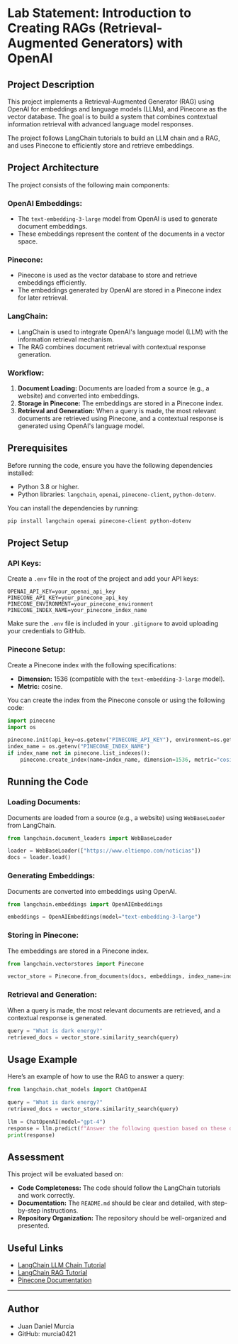 # Lab Statement: Introduction to Creating RAGs (Retrieval-Augmented Generators) with OpenAI

## Project Description
This project implements a Retrieval-Augmented Generator (RAG) using OpenAI for embeddings and language models (LLMs), and Pinecone as the vector database. The goal is to build a system that combines contextual information retrieval with advanced language model responses.

The project follows LangChain tutorials to build an LLM chain and a RAG, and uses Pinecone to efficiently store and retrieve embeddings.

## Project Architecture
The project consists of the following main components:

### OpenAI Embeddings:
- The `text-embedding-3-large` model from OpenAI is used to generate document embeddings.
- These embeddings represent the content of the documents in a vector space.

### Pinecone:
- Pinecone is used as the vector database to store and retrieve embeddings efficiently.
- The embeddings generated by OpenAI are stored in a Pinecone index for later retrieval.

### LangChain:
- LangChain is used to integrate OpenAI's language model (LLM) with the information retrieval mechanism.
- The RAG combines document retrieval with contextual response generation.

### Workflow:
1. **Document Loading:** Documents are loaded from a source (e.g., a website) and converted into embeddings.
2. **Storage in Pinecone:** The embeddings are stored in a Pinecone index.
3. **Retrieval and Generation:** When a query is made, the most relevant documents are retrieved using Pinecone, and a contextual response is generated using OpenAI's language model.

## Prerequisites
Before running the code, ensure you have the following dependencies installed:

- Python 3.8 or higher.
- Python libraries: `langchain`, `openai`, `pinecone-client`, `python-dotenv`.

You can install the dependencies by running:

```bash
pip install langchain openai pinecone-client python-dotenv
```

## Project Setup

### API Keys:
Create a `.env` file in the root of the project and add your API keys:

```plaintext
OPENAI_API_KEY=your_openai_api_key
PINECONE_API_KEY=your_pinecone_api_key
PINECONE_ENVIRONMENT=your_pinecone_environment
PINECONE_INDEX_NAME=your_pinecone_index_name
```

Make sure the `.env` file is included in your `.gitignore` to avoid uploading your credentials to GitHub.

### Pinecone Setup:
Create a Pinecone index with the following specifications:

- **Dimension:** 1536 (compatible with the `text-embedding-3-large` model).
- **Metric:** cosine.

You can create the index from the Pinecone console or using the following code:

```python
import pinecone
import os

pinecone.init(api_key=os.getenv("PINECONE_API_KEY"), environment=os.getenv("PINECONE_ENVIRONMENT"))
index_name = os.getenv("PINECONE_INDEX_NAME")
if index_name not in pinecone.list_indexes():
    pinecone.create_index(name=index_name, dimension=1536, metric="cosine")
```

## Running the Code

### Loading Documents:
Documents are loaded from a source (e.g., a website) using `WebBaseLoader` from LangChain.

```python
from langchain.document_loaders import WebBaseLoader

loader = WebBaseLoader(["https://www.eltiempo.com/noticias"])
docs = loader.load()
```

### Generating Embeddings:
Documents are converted into embeddings using OpenAI.

```python
from langchain.embeddings import OpenAIEmbeddings

embeddings = OpenAIEmbeddings(model="text-embedding-3-large")
```

### Storing in Pinecone:
The embeddings are stored in a Pinecone index.

```python
from langchain.vectorstores import Pinecone

vector_store = Pinecone.from_documents(docs, embeddings, index_name=index_name)
```

### Retrieval and Generation:
When a query is made, the most relevant documents are retrieved, and a contextual response is generated.

```python
query = "What is dark energy?"
retrieved_docs = vector_store.similarity_search(query)
```

## Usage Example
Here’s an example of how to use the RAG to answer a query:

```python
from langchain.chat_models import ChatOpenAI

query = "What is dark energy?"
retrieved_docs = vector_store.similarity_search(query)

llm = ChatOpenAI(model="gpt-4")
response = llm.predict(f"Answer the following question based on these documents: {retrieved_docs}\n\nQuestion: {query}")
print(response)
```


## Assessment
This project will be evaluated based on:

- **Code Completeness:** The code should follow the LangChain tutorials and work correctly.
- **Documentation:** The `README.md` should be clear and detailed, with step-by-step instructions.
- **Repository Organization:** The repository should be well-organized and presented.

## Useful Links
- [LangChain LLM Chain Tutorial](https://python.langchain.com/en/latest/modules/chains/index.html)
- [LangChain RAG Tutorial](https://python.langchain.com/en/latest/use_cases/question_answering.html)
- [Pinecone Documentation](https://www.pinecone.io/docs/)

---

## Author

- Juan Daniel Murcia
- GitHub: murcia0421







   
